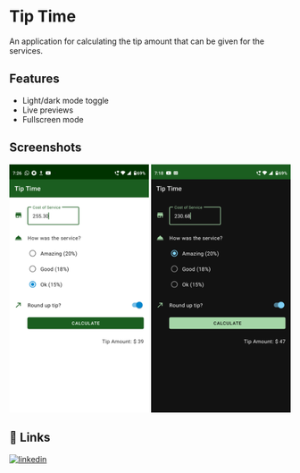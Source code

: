 
# Tip Time

An application for calculating the tip amount that can be given for the services.


## Features

- Light/dark mode toggle
- Live previews
- Fullscreen mode


## Screenshots

<img src="images/light.png" width="250" margin-right="25px" >    <img src="images/dark.png" width="250"> 


## 🔗 Links
[![linkedin](https://img.shields.io/badge/linkedin-0A66C2?style=for-the-badge&logo=linkedin&logoColor=white)](https://www.linkedin.com/in/iam-ankit-shaw/)
